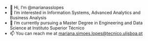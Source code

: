 - 👋 Hi, I’m @marianasslopes
- 👀 I’m interested in Information Systems, Advanced Analytics and Business Analysis 
- 🌱 I’m currently pursuing a Master Degree in Engineering and Data Science at Instituto Superior Técnico
- 📫 You can reach me at mariana.simoes.lopes@tecnico.ulisboa.pt

<!---
marianasslopes/marianasslopes is a ✨ special ✨ repository because its `README.md` (this file) appears on your GitHub profile.
You can click the Preview link to take a look at your changes.
--->
